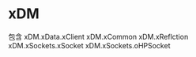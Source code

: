 # xDM

包含 
xDM.xData.xClient
xDM.xCommon
xDM.xReflction
xDM.xSockets.xSocket
xDM.xSockets.oHPSocket
